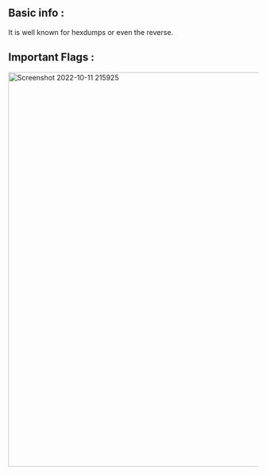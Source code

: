 ## Basic info :

It is well known for hexdumps or even the reverse.

## Important Flags :

<img width="793" alt="Screenshot 2022-10-11 215925" src="https://user-images.githubusercontent.com/90236635/195148231-1823ad05-1355-4083-8177-bbf64ab0bd37.png">
